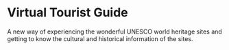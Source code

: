 # Virtual Tourist Guide

A new way of experiencing the wonderful UNESCO world heritage sites and getting to know the cultural and historical information of the sites.


